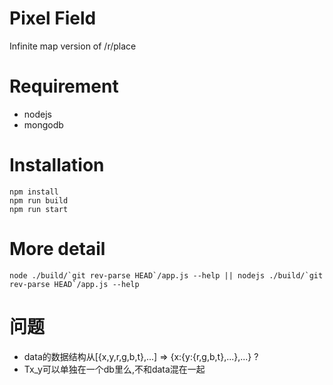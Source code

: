 # Pixel Field

Infinite map version of /r/place

# Requirement

- nodejs
- mongodb

# Installation

```
npm install
npm run build
npm run start
```

# More detail

```
node ./build/`git rev-parse HEAD`/app.js --help || nodejs ./build/`git rev-parse HEAD`/app.js --help
```

# 问题

- data的数据结构从[{x,y,r,g,b,t},...] => {x:{y:{r,g,b,t},...},...} ?
- Tx_y可以单独在一个db里么,不和data混在一起
